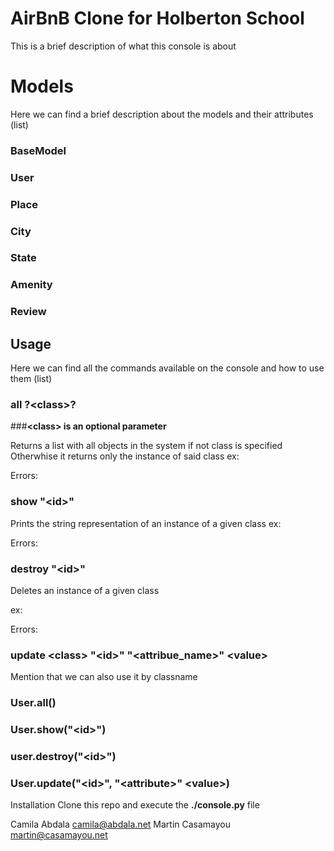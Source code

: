 # AirBnB Clone for Holberton School
This is a brief description of what this console is about

# Models
Here we can find a brief description about the models and their attributes
(list)
### **BaseModel**
### **User**
### **Place**
### **City**
### **State**
### **Amenity**
### **Review**

## Usage
Here we can find all the commands available on the console and how to use them
(list)
### **all \?\<class\>\?**
###**\<class\> is an optional parameter**

Returns a list with all objects in the system if not class is specified
Otherwhise it returns only the instance of said class
ex:

Errors:


### **show <class> \"\<id\>\"**
Prints the string representation of an instance of a given class
ex:

Errors:


### **destroy <class> \"\<id\>\"**
Deletes an instance of a given class

ex:

Errors:


### **update \<class\> \"\<id\>\" \"\<attribue_name\>\" <value\>**


Mention that we can also use it by classname
### **User.all()**
### **User.show(\"\<id\>\")**
### **user.destroy(\"\<id\>\")**
### **User.update(\"\<id\>\", \"\<attribute\>\" \<value\>)**

Installation
Clone this repo and execute the **./console.py** file

Camila Abdala <camila@abdala.net>
Martin Casamayou <martin@casamayou.net>
